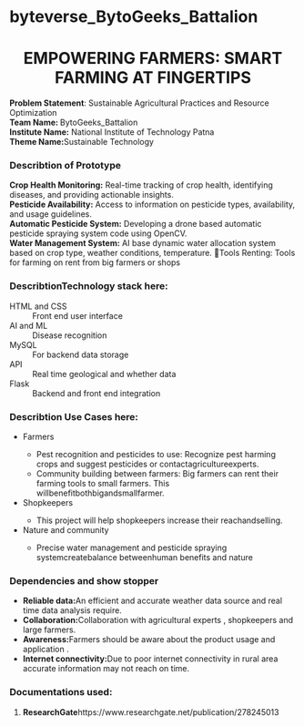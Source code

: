 ﻿# byteverse_BytoGeeks_Battalion
 <h1 style="text-align:center">EMPOWERING FARMERS: SMART FARMING AT FINGERTIPS</h1>
 <b>Problem Statement</b>: Sustainable Agricultural Practices and Resource Optimization<br>
 <b>Team Name: </b> BytoGeeks_Battalion<br>
 <b>Institute Name:</b> National Institute of Technology Patna<br>
 <b>Theme Name:</b>Sustainable Technology
 <h3>Describtion of Prototype</h3>
 <b>Crop Health Monitoring:</b> Real-time tracking of crop health, identifying diseases, and providing actionable insights. <br>
 <b>Pesticide Availability:</b> Access to information on pesticide types, availability, and usage guidelines. <br>
 <b>Automatic Pesticide System:</b> Developing a drone based automatic pesticide spraying system code using OpenCV. <br>
 <b>Water Management System:</b> AI base dynamic water allocation system based on crop type, weather conditions, temperature. Tools Renting: Tools for farming on rent from big farmers or shops
 <h3>DescribtionTechnology stack here:</h3>
 <dl>
   <dt>HTML and CSS</dt>
   <dd>Front end user interface</dd>
   <dt>AI and ML</dt>
   <dd>Disease recognition </dd>
   <dt>MySQL</dt>
   <dd>For backend data storage</dd>
   <dt>API</dt>
   <dd>Real time geological and whether data</dd>
   <dt>Flask</dt>
   <dd>Backend and front end integration</dd>
 </dl>
 <h3>Describtion Use Cases here:</h3>
 <ul>
   <li>Farmers</li>
   <ul>
     <li> Pest recognition and pesticides to use: Recognize pest harming crops and suggest pesticides or contactagricultureexperts. </li>
     <li> Community building between farmers: Big farmers can rent their farming tools to small farmers. This willbenefitbothbigandsmallfarmer. </li>
   </ul>
   <li>Shopkeepers</li>
   <ul>
     <li>This project will help shopkeepers increase their reachandselling. </li>
   </ul>
   <li>Nature and community</li>
   <ul>
     <li> Precise water management and pesticide spraying systemcreatebalance betweenhuman benefits and nature</li>
   </ul>
 </ul>
<h3>Dependencies and show stopper</h3>
<ul>
  <li><b>Reliable data:</b>An efficient and accurate weather data 
source and real time data analysis require.</li> 
<li><b>Collaboration:</b>Collaboration with agricultural experts , 
shopkeepers and large farmers.</li>  
<li><b> Awareness:</b>Farmers should be aware about the product 
usage and application .</li> 
<li><b>Internet connectivity:</b>Due to poor internet connectivity in 
rural area accurate information may not reach on time.</li>  
</ul>
<h3>Documentations used:</h3>
<ol>
  <li><b>ResearchGate</b>https://www.researchgate.net/publication/278245013</li>
</ol>


